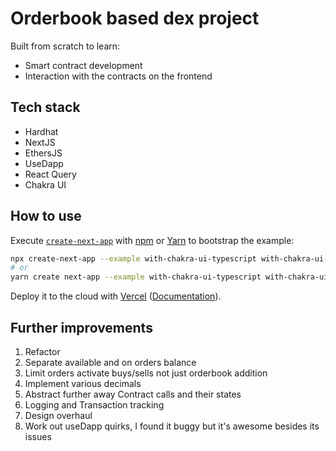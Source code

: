 # Orderbook based dex project

Built from scratch to learn:

- Smart contract development
- Interaction with the contracts on the frontend

## Tech stack

- Hardhat
- NextJS
- EthersJS
- UseDapp
- React Query
- Chakra UI

## How to use

Execute [`create-next-app`](https://github.com/vercel/next.js/tree/canary/packages/create-next-app) with [npm](https://docs.npmjs.com/cli/init) or [Yarn](https://yarnpkg.com/lang/en/docs/cli/create/) to bootstrap the example:

```bash
npx create-next-app --example with-chakra-ui-typescript with-chakra-ui-typescript-app
# or
yarn create next-app --example with-chakra-ui-typescript with-chakra-ui-typescript-app
```

Deploy it to the cloud with [Vercel](https://vercel.com/new?utm_source=github&utm_medium=readme&utm_campaign=next-example) ([Documentation](https://nextjs.org/docs/deployment)).

## Further improvements

1. Refactor
2. Separate available and on orders balance
3. Limit orders activate buys/sells not just orderbook addition
4. Implement various decimals
5. Abstract further away Contract calls and their states
6. Logging and Transaction tracking
7. Design overhaul
8. Work out useDapp quirks, I found it buggy but it's awesome besides its issues
